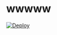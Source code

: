 # wwwww

[![Deploy](https://www.herokucdn.com/deploy/button.png)](https://dashboard.heroku.com/new?template=https://github.com/sss45vvv/wwwww)
